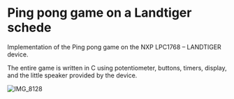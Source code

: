 # Ping pong game on a Landtiger schede
Implementation of the Ping pong game on the NXP LPC1768 – LANDTIGER device.

The entire game is written in C using potentiometer, buttons, timers, display, and the little speaker provided by the device. 

![IMG_8128](https://user-images.githubusercontent.com/100286939/178103312-c2756396-0c6e-46d0-be64-8ab36aa02948.PNG)
